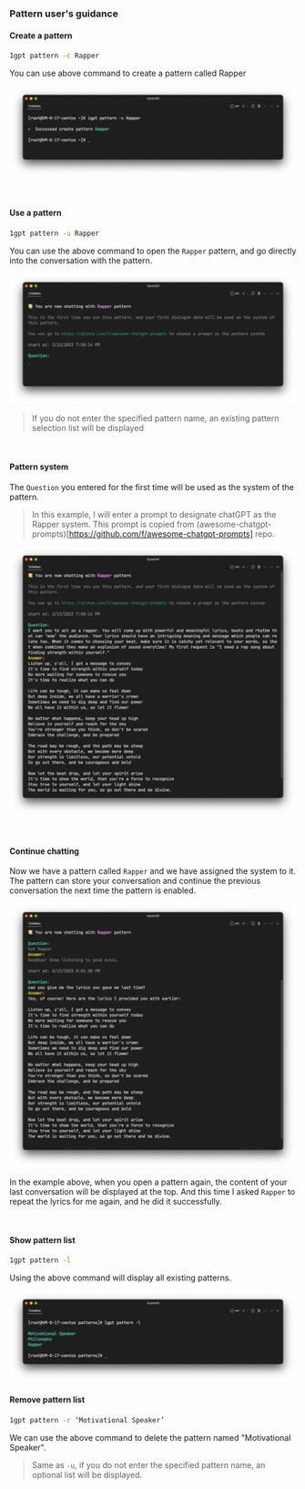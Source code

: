 ### Pattern user's guidance


#### Create a pattern

```bash
1gpt pattern -c Rapper
```

You can use above command to create a pattern called Rapper

<p align="center">
  <img src="./create.png"/> 
</p>

<br/>


#### Use a pattern

```bash
1gpt pattern -u Rapper
```

You can use the above command to open the `Rapper` pattern, and go directly into the conversation with the pattern.

<p align="center">
  <img src="./use.png"/> 
</p>

> If you do not enter the specified pattern name, an existing pattern selection list will be displayed

<br/>


#### Pattern system

The `Question` you entered for the first time will be used as the system of the pattern.

> In this example, I will enter a prompt to designate chatGPT as the Rapper system. This prompt is copied from (awesome-chatgpt-prompts)[https://github.com/f/awesome-chatgpt-prompts] repo.

<p align="center">
  <img src="./system.png"/> 
</p>

<br/>


#### Continue chatting

Now we have a pattern called `Rapper` and we have assigned the system to it. The pattern can store your conversation and continue the previous conversation the next time the pattern is enabled.

<p align="center">
  <img src="./continue.png"/> 
</p>

In the example above, when you open a pattern again, the content of your last conversation will be displayed at the top. And this time I asked `Rapper` to repeat the lyrics for me again, and he did it successfully.

<br/>

#### Show pattern list

```bash
1gpt pattern -l
```

Using the above command will display all existing patterns.

<p align="center">
  <img src="./list.png"/> 
</p>

 
#### Remove pattern list

```bash
1gpt pattern -r ‘Motivational Speaker’
```

We can use the above command to delete the pattern named "Motivational Speaker".

> Same as `-u`, if you do not enter the specified pattern name, an optional list will be displayed.
